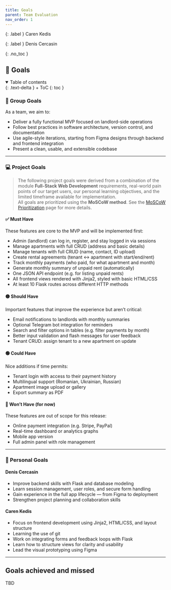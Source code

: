 ```yaml
---
title: Goals
parent: Team Evaluation
nav_order: 1
---
```


{: .label }
Caren Kedis

{: .label }
Denis Cercasin

{: .no_toc }
## 🎯 Goals

<details open markdown="block">
{: .text-delta }
<summary>Table of contents</summary>
+ ToC
{: toc }
</details>

### 👥 Group Goals

As a team, we aim to:
- Deliver a fully functional MVP focused on landlord-side operations
- Follow best practices in software architecture, version control, and documentation
- Use agile-style iterations, starting from Figma designs through backend and frontend integration
- Present a clean, usable, and extensible codebase

---

### 💻 Project Goals
> The following project goals were derived from a combination of the module **Full-Stack Web Development** requirements, real-world pain points of our target users, our personal learning objectives, and the limited timeframe available for implementation.  
All goals are prioritized using the **MoSCoW method**. See the [MoSCoW Prioritization](../wiki/MoSCoW-Prioritization-Method.md/) page for more details.


#### ✅ Must Have
These features are core to the MVP and will be implemented first:
- Admin (landlord) can log in, register, and stay logged in via sessions
- Manage apartments with full CRUD (address and basic details)
- Manage tenants with full CRUD (name, contact, ID upload)
- Create rental agreements (tenant ↔ apartment with start/end/rent)
- Track monthly payments (who paid, for what apartment and month)
- Generate monthly summary of unpaid rent (automatically)
- One JSON API endpoint (e.g. for listing unpaid rents)
- All frontend views rendered with Jinja2, styled with basic HTML/CSS
- At least 10 Flask routes across different HTTP methods

#### 🟡 Should Have
Important features that improve the experience but aren’t critical:
- Email notifications to landlords with monthly summaries
- Optional Telegram bot integration for reminders
- Search and filter options in tables (e.g. filter payments by month)
- Better input validation and flash messages for user feedback
- Tenant CRUD: assign tenant to a new apartment on update

#### 🟢 Could Have
Nice additions if time permits:
- Tenant login with access to their payment history
- Multilingual support (Romanian, Ukrainian, Russian)
- Apartment image upload or gallery
- Export summary as PDF

#### 🚫 Won’t Have (for now)
These features are out of scope for this release:
- Online payment integration (e.g. Stripe, PayPal)
- Real-time dashboard or analytics graphs
- Mobile app version
- Full admin panel with role management

---

### 👤 Personal Goals

#### **Denis Cercasin**
- Improve backend skills with Flask and database modeling
- Learn session management, user roles, and secure form handling
- Gain experience in the full app lifecycle — from Figma to deployment
- Strengthen project planning and collaboration skills

#### **Caren Kedis**
- Focus on frontend development using Jinja2, HTML/CSS, and layout structure
- Learning the use of git 
- Work on integrating forms and feedback loops with Flask
- Learn how to structure views for clarity and usability
- Lead the visual prototyping using Figma

---

## Goals achieved and missed
TBD
